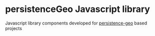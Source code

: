 persistenceGeo Javascript library
=================================

Javascript library components developed for [persistence-geo](https://github.com/emergya/persistence-geo) based projects
